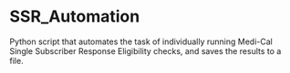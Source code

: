 # SSR_Automation
Python script that automates the task of individually running Medi-Cal Single Subscriber Response Eligibility checks, and saves the results to a file.
